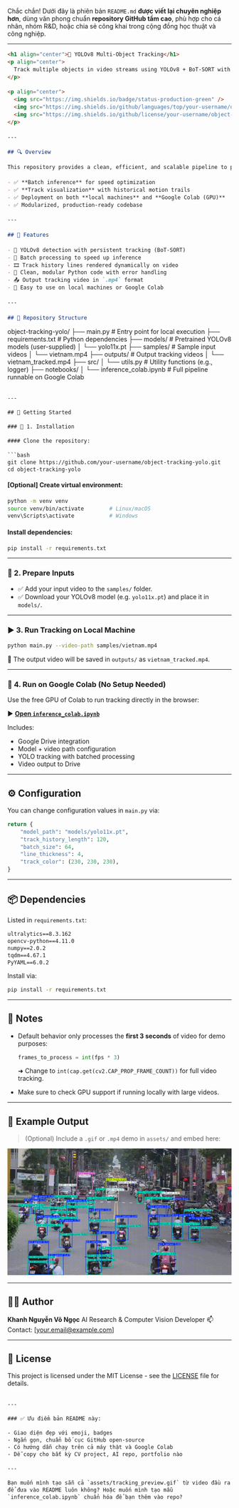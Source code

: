 Chắc chắn! Dưới đây là phiên bản `README.md` **được viết lại chuyên nghiệp hơn**, dùng văn phong chuẩn **repository GitHub tầm cao**, phù hợp cho cá nhân, nhóm R\&D, hoặc chia sẻ công khai trong cộng đồng học thuật và công nghiệp.

---

```markdown
<h1 align="center">🧠 YOLOv8 Multi-Object Tracking</h1>
<p align="center">
  Track multiple objects in video streams using YOLOv8 + BoT-SORT with clean batching and visualization pipelines.
</p>

<p align="center">
  <img src="https://img.shields.io/badge/status-production-green" />
  <img src="https://img.shields.io/github/languages/top/your-username/object-tracking-yolo" />
  <img src="https://img.shields.io/github/license/your-username/object-tracking-yolo" />
</p>

---

## 🔍 Overview

This repository provides a clean, efficient, and scalable pipeline to perform **multi-object tracking** on videos using **Ultralytics YOLOv8** and **BoT-SORT** tracker. It supports:

- ✅ **Batch inference** for speed optimization
- ✅ **Track visualization** with historical motion trails
- ✅ Deployment on both **local machines** and **Google Colab (GPU)**
- ✅ Modularized, production-ready codebase

---

## 🧩 Features

- 🎯 YOLOv8 detection with persistent tracking (BoT-SORT)
- 🧵 Batch processing to speed up inference
- 🎞️ Track history lines rendered dynamically on video
- 🧼 Clean, modular Python code with error handling
- 📤 Output tracking video in `.mp4` format
- 🧠 Easy to use on local machines or Google Colab

---

## 📂 Repository Structure
```

object-tracking-yolo/
├── main.py # Entry point for local execution
├── requirements.txt # Python dependencies
├── models/ # Pretrained YOLOv8 models (user-supplied)
│ └── yolo11x.pt
├── samples/ # Sample input videos
│ └── vietnam.mp4
├── outputs/ # Output tracking videos
│ └── vietnam_tracked.mp4
├── src/
│ └── utils.py # Utility functions (e.g., logger)
├── notebooks/
│ └── inference_colab.ipynb # Full pipeline runnable on Google Colab

````

---

## 🚀 Getting Started

### 🔧 1. Installation

#### Clone the repository:

```bash
git clone https://github.com/your-username/object-tracking-yolo.git
cd object-tracking-yolo
````

#### \[Optional] Create virtual environment:

```bash
python -m venv venv
source venv/bin/activate        # Linux/macOS
venv\Scripts\activate           # Windows
```

#### Install dependencies:

```bash
pip install -r requirements.txt
```

---

### 🎥 2. Prepare Inputs

- ✅ Add your input video to the `samples/` folder.
- ✅ Download your YOLOv8 model (e.g. `yolo11x.pt`) and place it in `models/`.

---

### ▶️ 3. Run Tracking on Local Machine

```bash
python main.py --video-path samples/vietnam.mp4
```

📝 The output video will be saved in `outputs/` as `vietnam_tracked.mp4`.

---

### 📒 4. Run on Google Colab (No Setup Needed)

Use the free GPU of Colab to run tracking directly in the browser:

▶️ **[Open `inference_colab.ipynb`](notebooks/inference_colab.ipynb)**

Includes:

- Google Drive integration
- Model + video path configuration
- YOLO tracking with batched processing
- Video output to Drive

---

## ⚙️ Configuration

You can change configuration values in `main.py` via:

```python
return {
    "model_path": "models/yolo11x.pt",
    "track_history_length": 120,
    "batch_size": 64,
    "line_thickness": 4,
    "track_color": (230, 230, 230),
}
```

---

## 📦 Dependencies

Listed in `requirements.txt`:

```
ultralytics==8.3.162
opencv-python==4.11.0
numpy==2.0.2
tqdm==4.67.1
PyYAML==6.0.2
```

Install via:

```bash
pip install -r requirements.txt
```

---

## 📌 Notes

- Default behavior only processes the **first 3 seconds** of video for demo purposes:

  ```python
  frames_to_process = int(fps * 3)
  ```

  ➜ Change to `int(cap.get(cv2.CAP_PROP_FRAME_COUNT))` for full video tracking.

- Make sure to check GPU support if running locally with large videos.

---

## 🧠 Example Output

> (Optional) Include a `.gif` or `.mp4` demo in `assets/` and embed here:

<p align="center">
  <img src="assets/tracking_preview.gif" width="640"/>
</p>

---

## 🧑‍💻 Author

**Khanh Nguyễn Võ Ngọc**
AI Research & Computer Vision Developer
📫 Contact: \[[your.email@example.com](mailto:your.email@example.com)]

---

## 📄 License

This project is licensed under the MIT License - see the [LICENSE](LICENSE) file for details.

```

---

### ✅ Ưu điểm bản README này:

- Giao diện đẹp với emoji, badges
- Ngắn gọn, chuẩn bố cục GitHub open-source
- Có hướng dẫn chạy trên cả máy thật và Google Colab
- Dễ copy cho bất kỳ CV project, AI repo, portfolio nào

---

Bạn muốn mình tạo sẵn cả `assets/tracking_preview.gif` từ video đầu ra để đưa vào README luôn không? Hoặc muốn mình tạo mẫu `inference_colab.ipynb` chuẩn hóa để bạn thêm vào repo?
```
